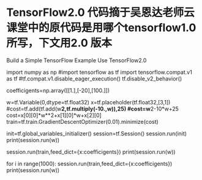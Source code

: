 # TensorFlow2.0  代码摘于吴恩达老师云课堂中的原代码是用哪个tensorflow1.0所写，下文用2.0 版本
Build a Simple TensorFlow Example Use TensorFlow2.0 

import numpy as np
#import tensorflow as tf
import tensorflow.compat.v1 as tf
#tf.compat.v1.disable_eager_execution()
tf.disable_v2_behavior()

coefficigents=np.array([[1.],[-20],[100.]])

w=tf.Variable(0,dtype=tf.float32)
x=tf.placeholder(tf.float32,[3,1])
#cost=tf.add(tf.add(w**2,tf.multiply(-10.,w)),25)
#cost=w**2-10*w+25
cost=x[0][0]*w**2+x[1][0]*w+x[2][0]
train=tf.train.GradientDescentOptimizer(0.01).minimize(cost)

init=tf.global_variables_initializer()
session=tf.Session()
session.run(init)
print(session.run(w))


session.run(train,feed_dict={x:coefficigents})
print(session.run(w))


for i in range(1000):
    session.run(train,feed_dict={x:coefficigents})
print(session.run(w))
